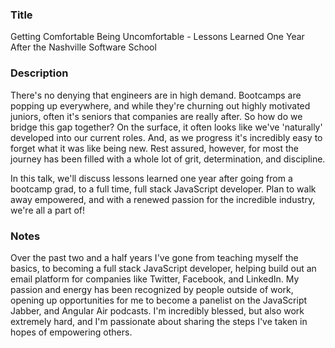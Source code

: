 ### Title
Getting Comfortable Being Uncomfortable - Lessons Learned One Year After the Nashville Software School

### Description
There's no denying that engineers are in high demand. Bootcamps are popping up everywhere, and while they're churning out highly motivated juniors, often it's seniors that companies are really after. So how do we bridge this gap together? On the surface, it often looks like we've 'naturally' developed into our current roles. And, as we progress it's incredibly easy to forget what it was like being new. Rest assured, however, for most the journey has been filled with a whole lot of grit, determination, and discipline.

In this talk, we'll discuss lessons learned one year after going from a bootcamp grad, to a full time, full stack JavaScript developer. Plan to walk away empowered, and with a renewed passion for the incredible industry, we're all a part of!

### Notes
Over the past two and a half years I've gone from teaching myself the basics, to becoming a full stack JavaScript developer, helping build out an email platform for companies like Twitter, Facebook, and LinkedIn. My passion and energy has been recognized by people outside of work, opening up opportunities for me to become a panelist on the JavaScript Jabber, and Angular Air podcasts. I'm incredibly blessed, but also work extremely hard, and I'm passionate about sharing the steps I've taken in hopes of empowering others.
